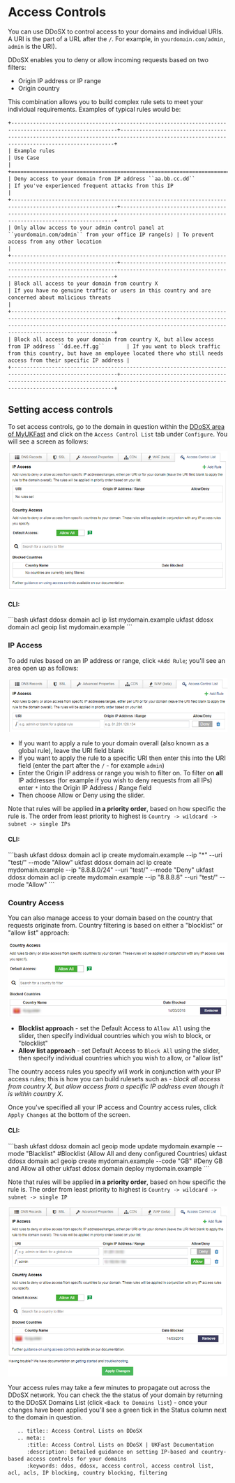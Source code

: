# Access Controls

You can use DDoSX to control access to your domains and individual URIs. A URI is the part of a URL after the `/`. For example, in `yourdomain.com/admin`, `admin` is the URI).

DDoSX enables you to deny or allow incoming requests based on two filters:

- Origin IP address or IP range
- Origin country

This combination allows you to build complex rule sets to meet your individual requirements. Examples of typical rules would be:

```eval_rst
+--------------------------------------------------------------------------------------------------------+------------------------------------------------------------------------------------------------------------------------------------------+
| Example rules                                                                                          | Use Case                                                                                                                                 |
+========================================================================================================+==========================================================================================================================================+
| Deny access to your domain from IP address ``aa.bb.cc.dd``                                             | If you've experienced frequent attacks from this IP                                                                                      |
+--------------------------------------------------------------------------------------------------------+------------------------------------------------------------------------------------------------------------------------------------------+
| Only allow access to your admin control panel at ``yourdomain.com/admin`` from your office IP range(s) | To prevent access from any other location                                                                                                |
+--------------------------------------------------------------------------------------------------------+------------------------------------------------------------------------------------------------------------------------------------------+
| Block all access to your domain from country X                                                         | If you have no genuine traffic or users in this country and are concerned about malicious threats                                        |
+--------------------------------------------------------------------------------------------------------+------------------------------------------------------------------------------------------------------------------------------------------+
| Block all access to your domain from country X, but allow access from IP address ``dd.ee.ff.gg``       | If you want to block traffic from this country, but have an employee located there who still needs access from their specific IP address |
+--------------------------------------------------------------------------------------------------------+------------------------------------------------------------------------------------------------------------------------------------------+
```

## Setting access controls

To set access controls, go to the domain in question within the [DDoSX area of MyUKFast](https://my.ukfast.co.uk/ddosx/) and click on the `Access Control List` tab under `Configure`.  You will see a screen as follows:

![acl](files/acl.png)

<h4><b>CLI:</b></h4>
```bash
ukfast ddosx domain acl ip list mydomain.example
ukfast ddosx domain acl geoip list mydomain.example
```

### IP Access

To add rules based on an IP address or range, click `+Add Rule`; you'll see an area open up as follows:

![`add_ip_filter`](files/add_ip_filter.png)

- If you want to apply a rule to your domain overall (also known as a global rule), leave the URI field blank
- If you want to apply the rule to a specific URI then enter this into the URI field (enter the part after the `/` - for example `admin`)
- Enter the Origin IP address or range you wish to filter on.  To filter on **all** IP addresses (for example if you wish to deny requests from all IPs) enter `*` into the Origin IP Address / Range field
- Then choose Allow or Deny using the slider.

Note that rules will be applied **in a priority order**, based on how specific the rule is. The order from least priority to highest is `Country -> wildcard -> subnet -> single IPs`

<h4><b>CLI:</b></h4>
```bash
ukfast ddosx domain acl ip create mydomain.example --ip "*" --uri "test/" --mode "Allow"
ukfast ddosx domain acl ip create mydomain.example --ip "8.8.8.0/24" --uri "test/" --mode "Deny"
ukfast ddosx domain acl ip create mydomain.example --ip "8.8.8.8" --uri "test/" --mode "Allow"
```

### Country Access

You can also manage access to your domain based on the country that requests originate from.  Country filtering is based on either a "blocklist" or "allow list" approach:

![`add_country_filter`](files/add_country_filter.png)

- **Blocklist approach** - set the Default Access to `Allow All` using the slider, then specify individual countries which you wish to block, or "blocklist"
- **Allow list approach** - set Default Access to `Block All` using the slider, then specify individual countries which you wish to allow, or "allow list"

The country access rules you specify will work in conjunction with your IP access rules; this is how you can build rulesets such as - *block all access from country X, but allow access from a specific IP address even though it is within country X*.

Once you've specified all your IP access and Country access rules, click `Apply Changes` at the bottom of the screen.

<h4><b>CLI:</b></h4>
```bash
ukfast ddosx domain acl geoip mode update mydomain.example --mode "Blacklist" #Blocklist (Allow All and deny configured Countries)
ukfast ddosx domain acl geoip create mydomain.example --code "GB" #Deny GB and Allow all other
ukfast ddosx domain deploy mydomain.example
```

Note that rules will be applied **in a priority order**, based on how specific the rule is. The order from least priority to highest is `Country -> wildcard -> subnet -> single IP`

![acl_rules](files/acl_rules.png)

Your access rules may take a few minutes to propagate out across the DDoSX network.  You can check the the status of your domain by returning to the DDoSX Domains List (click `<Back to Domains list`) - once your changes have been applied you'll see a green tick in the Status column next to the domain in question.


```eval_rst
   .. title:: Access Control Lists on DDoSX
   .. meta::
      :title: Access Control Lists on DDoSX | UKFast Documentation
      :description: Detailed guidance on setting IP-based and country-based access controls for your domains
      :keywords: ddos, ddosx, access control, access control list, acl, acls, IP blocking, country blocking, filtering
```

